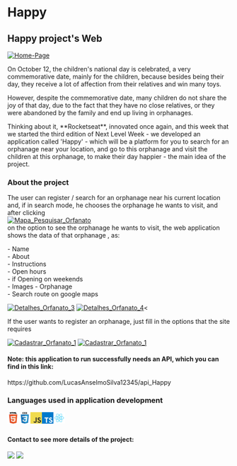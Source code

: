 # Happy

<h2>Happy project's Web</h2>
<a data-flickr-embed="true" href="https://www.flickr.com/photos/190690980@N06/50498810831/in/dateposted-public/" title="Home-Page"><img src="https://live.staticflickr.com/65535/50498810831_337d815b09.jpg" width="500" height="282" alt="Home-Page"></a>
<p>On October 12, the children's national day is celebrated, a very commemorative date, mainly for the children, because besides being their day, they receive a lot of affection from their relatives and win many toys.</p>
<p>However, despite the commemorative date, many children do not share the joy of that day, due to the fact that they have no close relatives, or they were abandoned by the family and end up living in orphanages.</p>
<p>Thinking about it, **Rocketseat**, innovated once again, and this week that we started the third edition of Next Level Week - we developed an application called 'Happy' - which will be a platform for you to search for an orphanage near your location, and go to this orphanage and visit the children at this orphanage, to make their day happier - the main idea of ​​the project.</p>

<h3>About the project</h3>
<p>The user can register / search for an orphanage near his current location and, if in search mode, he chooses the orphanage he wants to visit, and after clicking <br/>
<a data-flickr-embed="true" href="https://www.flickr.com/photos/190690980@N06/50498963297/in/dateposted-public/" title="Mapa_Pesquisar_Orfanato"><img src="https://live.staticflickr.com/65535/50498963297_bd62fc99f8.jpg" width="500" height="282" alt="Mapa_Pesquisar_Orfanato"></a><br/>
on the option to see the orphanage he wants to visit, the web application shows the data of that orphanage , as:</p>
- Name <br/>
- About <br/>
- Instructions <br/>
- Open hours <br/>
- if Opening on weekends <br/>
- Images - Orphanage<br/>
- Search route on google maps

<a data-flickr-embed="true" href="https://www.flickr.com/photos/190690980@N06/50498287243/in/dateposted-public/" title="Detalhes_Orfanato_3"><img src="https://live.staticflickr.com/65535/50498287243_a4bedfdbcb.jpg" width="500" height="282" alt="Detalhes_Orfanato_3"></a>
<a data-flickr-embed="true" href="https://www.flickr.com/photos/190690980@N06/50498287198/in/dateposted-public/" title="Detalhes_Orfanato_4"><img src="https://live.staticflickr.com/65535/50498287198_49b3bea355.jpg" width="500" height="282" alt="Detalhes_Orfanato_4"></a><

<p>If the user wants to register an orphanage, just fill in the options that the site requires</p>
<a data-flickr-embed="true" href="https://www.flickr.com/photos/190690980@N06/50498810916/in/dateposted-public/" title="Cadastrar_Orfanato_1"><img src="https://live.staticflickr.com/65535/50498810916_23d289a496.jpg" width="500" height="282" alt="Cadastrar_Orfanato_1"></a>
<a data-flickr-embed="true" href="https://www.flickr.com/photos/190690980@N06/50498810916/in/dateposted-public/" title="Cadastrar_Orfanato_1"><img src="https://live.staticflickr.com/65535/50498810916_23d289a496.jpg" width="500" height="282" alt="Cadastrar_Orfanato_1"></a>

<h4>Note: this application to run successfully needs an API, which you can find in this link:
</h4>
<p>https://github.com/LucasAnselmoSilva12345/api_Happy</p>

<h3>Languages ​​used in application development</h3>
<img align="left" alt="HTML5" width="26px" src="https://raw.githubusercontent.com/github/explore/80688e429a7d4ef2fca1e82350fe8e3517d3494d/topics/html/html.png" />
<img align="left" alt="CSS3" width="26px" src="https://raw.githubusercontent.com/github/explore/80688e429a7d4ef2fca1e82350fe8e3517d3494d/topics/css/css.png" />
<img align="left" alt="JavaScript" width="26px" src="https://raw.githubusercontent.com/github/explore/80688e429a7d4ef2fca1e82350fe8e3517d3494d/topics/javascript/javascript.png" />
<img align="left" alt="Type" width="26px" src="https://raw.githubusercontent.com/github/explore/80688e429a7d4ef2fca1e82350fe8e3517d3494d/topics/typescript/typescript.png" />
<img align="left" alt="React" width="26px" src="https://raw.githubusercontent.com/github/explore/80688e429a7d4ef2fca1e82350fe8e3517d3494d/topics/react/react.png" />
<br/>
<br>

<h4>Contact to see more details of the project:</h4>
<p align="left">
<a href="mailto:lucasanselmodasilva02@gmail.com" alt="Gmail">
<img src="https://img.shields.io/badge/-lucasanselmodasilva02@gmail.com-e34c41?style=flat-square&labelColor=e34c41&logo=gmail&logoColor=white&link=lucasanselmodasilva02@gmail.com" /></a>
  
<a href="https://www.linkedin.com/in/lucas-anselmo-moraes-da-silva-543636161/" alt="Linkedin">
<img src="https://img.shields.io/badge/-Lucas-blue?style=flat-square&logo=Linkedin&logoColor=white&link=https://www.linkedin.com/in/lucas-anselmo-moraes-da-silva-543636161/" /></a>
